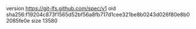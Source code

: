 version https://git-lfs.github.com/spec/v1
oid sha256:f19204c873f1565d52bf56a8fb717d1cee321be8b0243d026f80e8b02085fe0e
size 13580
